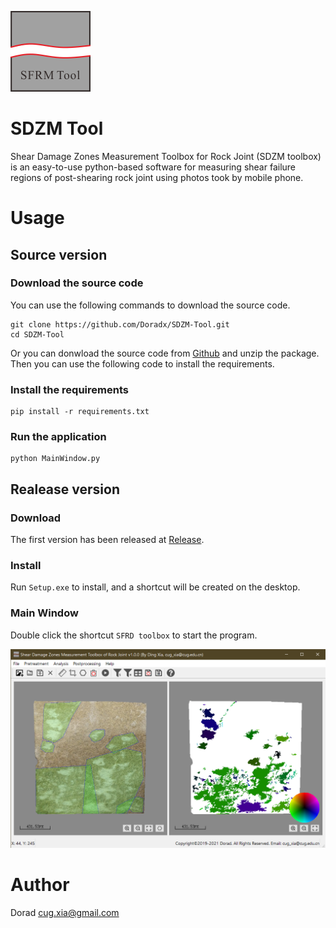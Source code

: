 ![](https://raw.githubusercontent.com/Doradx/RJSFRD-Tool/master/images/icons/logo.png)
# SDZM Tool
Shear Damage Zones Measurement Toolbox for Rock Joint (SDZM toolbox) is an easy-to-use python-based software for measuring shear failure regions of post-shearing rock joint using photos took by mobile phone.

# Usage
## Source version
### Download the source code
You can use the following commands to download the source code.
```shell
git clone https://github.com/Doradx/SDZM-Tool.git
cd SDZM-Tool
```
Or you can donwload the source code from [Github](https://github.com/Doradx/SDZM-Tool/archive/refs/heads/master.zip) and unzip the package.
Then you can use the following code to install the requirements.

### Install the requirements
```shell
pip install -r requirements.txt
```

### Run the application
```shell
python MainWindow.py
```

## Realease version
### Download
The first version has been released at [Release](https://github.com/Doradx/SDZM-Tool/releases/latest).
### Install
Run ```Setup.exe``` to install, and a shortcut will be created on the desktop.

### Main Window
Double click the shortcut ```SFRD toolbox``` to start the program.

![Main Window](https://github.com/Doradx/SDZM-Tool/blob/master/images/main-window.png?raw=true)

# Author
Dorad
cug.xia@gmail.com
